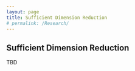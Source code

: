 ```yaml
---
layout: page
title: Sufficient Dimension Reduction 
# permalink: /Research/
---
```


Sufficient Dimension Reduction
---

TBD


